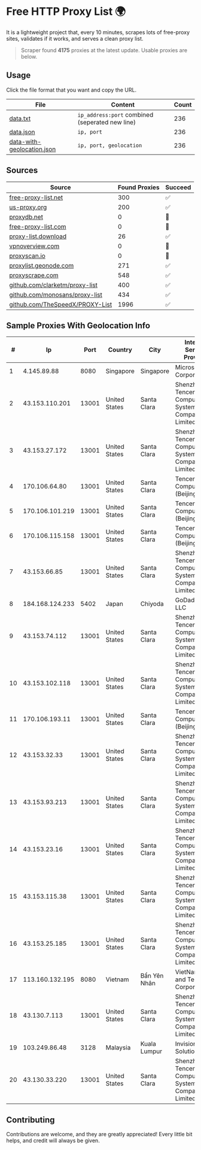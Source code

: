 
# Free HTTP Proxy List 🌍

It is a lightweight project that, every 10 minutes, scrapes lots of free-proxy sites, validates if it works, and serves a clean proxy list.


> Scraper found **4175** proxies at the latest update. Usable proxies are below.

## Usage

Click the file format that you want and copy the URL.


|File|Content|Count|
|----|-------|-----|
|[data.txt](https://raw.githubusercontent.com/themiralay/Proxy-List-World/master/data.txt)|`ip_address:port` combined (seperated new line)|236|
|[data.json](https://raw.githubusercontent.com/themiralay/Proxy-List-World/master/data.json)|`ip, port`|236|
|[data-with-geolocation.json](https://raw.githubusercontent.com/themiralay/Proxy-List-World/master/data-with-geolocation.json)|`ip, port, geolocation`|236|

## Sources

|Source|Found Proxies|Succeed|
|------|-------------|-------|
|[free-proxy-list.net](https://free-proxy-list.net)|300|✅|
|[us-proxy.org](https://www.us-proxy.org)|200|✅|
|[proxydb.net](http://proxydb.net)|0|🚫|
|[free-proxy-list.com](https://free-proxy-list.com/?page=&port=&type%5B%5D=http&type%5B%5D=https&up_time=0&search=Search)|0|🚫|
|[proxy-list.download](https://www.proxy-list.download/HTTP)|26|✅|
|[vpnoverview.com](https://vpnoverview.com/privacy/anonymous-browsing/free-proxy-servers)|0|🚫|
|[proxyscan.io](https://www.proxyscan.io)|0|🚫|
|[proxylist.geonode.com](https://proxylist.geonode.com/api/proxy-list?limit=300&page=1&sort_by=lastChecked&sort_type=desc&protocols=http,https)|271|✅|
|[proxyscrape.com](https://api.proxyscrape.com/v2/?request=displayproxies&protocol=http&timeout=10000&country=all&ssl=all&anonymity=all)|548|✅|
|[github.com/clarketm/proxy-list](https://raw.githubusercontent.com/clarketm/proxy-list/master/proxy-list-raw.txt)|400|✅|
|[github.com/monosans/proxy-list](https://raw.githubusercontent.com/monosans/proxy-list/main/proxies/http.txt)|434|✅|
|[github.com/TheSpeedX/PROXY-List](https://raw.githubusercontent.com/TheSpeedX/PROXY-List/master/http.txt)|1996|✅|


## Sample Proxies With Geolocation Info

|#|Ip|Port|Country|City|Internet Service Provider|
|-|--|----|-------|----|-------------------------|
|1|4.145.89.88|8080|Singapore|Singapore|Microsoft Corporation|
|2|43.153.110.201|13001|United States|Santa Clara|Shenzhen Tencent Computer Systems Company Limited|
|3|43.153.27.172|13001|United States|Santa Clara|Shenzhen Tencent Computer Systems Company Limited|
|4|170.106.64.80|13001|United States|Santa Clara|Tencent Cloud Computing (Beijing) Co|
|5|170.106.101.219|13001|United States|Santa Clara|Tencent Cloud Computing (Beijing) Co|
|6|170.106.115.158|13001|United States|Santa Clara|Tencent Cloud Computing (Beijing) Co|
|7|43.153.66.85|13001|United States|Santa Clara|Shenzhen Tencent Computer Systems Company Limited|
|8|184.168.124.233|5402|Japan|Chiyoda|GoDaddy.com, LLC|
|9|43.153.74.112|13001|United States|Santa Clara|Shenzhen Tencent Computer Systems Company Limited|
|10|43.153.102.118|13001|United States|Santa Clara|Shenzhen Tencent Computer Systems Company Limited|
|11|170.106.193.11|13001|United States|Santa Clara|Tencent Cloud Computing (Beijing) Co|
|12|43.153.32.33|13001|United States|Santa Clara|Shenzhen Tencent Computer Systems Company Limited|
|13|43.153.93.213|13001|United States|Santa Clara|Shenzhen Tencent Computer Systems Company Limited|
|14|43.153.23.16|13001|United States|Santa Clara|Shenzhen Tencent Computer Systems Company Limited|
|15|43.153.115.38|13001|United States|Santa Clara|Shenzhen Tencent Computer Systems Company Limited|
|16|43.153.25.185|13001|United States|Santa Clara|Shenzhen Tencent Computer Systems Company Limited|
|17|113.160.132.195|8080|Vietnam|Bẩn Yên Nhân|VietNam Post and Telecom Corporation|
|18|43.130.7.113|13001|United States|Santa Clara|Shenzhen Tencent Computer Systems Company Limited|
|19|103.249.86.48|3128|Malaysia|Kuala Lumpur|Invision Seven Solutions|
|20|43.130.33.220|13001|United States|Santa Clara|Shenzhen Tencent Computer Systems Company Limited|



## Contributing

Contributions are welcome, and they are greatly appreciated! Every
little bit helps, and credit will always be given.

